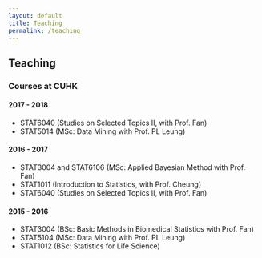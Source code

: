 ```yaml
---
layout: default
title: Teaching
permalink: /teaching
---
```

## Teaching

### Courses at CUHK

#### 2017 - 2018

- STAT6040 (Studies on Selected Topics II, with Prof. Fan)
- STAT5014 (MSc: Data Mining with Prof. PL Leung)

#### 2016 - 2017

- STAT3004 and STAT6106 (MSc: Applied Bayesian Method with Prof. Fan)
- STAT1011 (Introduction to Statistics, with Prof. Cheung)
- STAT6040 (Studies on Selected Topics II, with Prof. Fan)

#### 2015 - 2016

- STAT3004 (BSc: Basic Methods in Biomedical Statistics with Prof. Fan)
- STAT5104 (MSc: Data Mining with Prof. PL Leung)
- STAT1012 (BSc: Statistics for Life Science)
